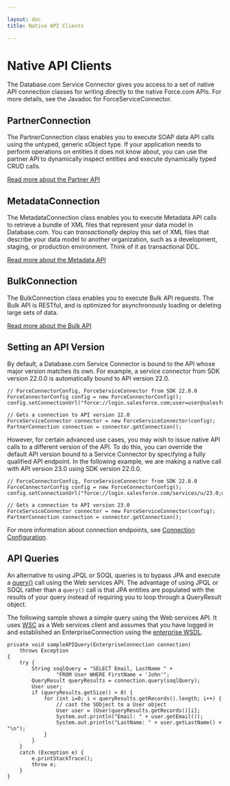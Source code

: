 ```yaml
---

layout: doc
title: Native API Clients

---
```

# Native API Clients

The Database.com Service Connector gives you access to a set of native API connection classes for writing directly to the native Force.com APIs. For more details, see the Javadoc for ForceServiceConnector.

## PartnerConnection

The PartnerConnection class enables you to execute SOAP data API calls using the untyped, generic sObject type. If your application needs to perform operations on entities it does not know about, you can use the partner API to dynamically inspect entities and execute dynamically typed CRUD calls.

[Read more about the Partner API](http://www.salesforce.com/us/developer/docs/api/index.htm)

## MetadataConnection

The MetadataConnection class enables you to execute Metadata API calls to retrieve a bundle of XML files that represent your data model in Database.com. You can _transactionally_ deploy this set of XML files that describe your data model to another organization, such as a development, staging, or production environment. Think of it as transactional DDL.

[Read more about the Metadata API](http://www.salesforce.com/us/developer/docs/api_meta/index.htm)

## BulkConnection

The BulkConnection class enables you to execute Bulk API requests. The Bulk API is RESTful, and is optimized for asynchronously loading or deleting large sets of data.

[Read more about the Bulk API](http://www.salesforce.com/us/developer/docs/api_asynch/)

<a name="setAPIversion"> </a>
## Setting an API Version

By default, a Database.com Service Connector is bound to the API whose major version matches its own. For example, a service connector from SDK version 22.0.0 is automatically bound to API version 22.0.

    // ForceConnectorConfig, ForceServiceConnector from SDK 22.0.0
    ForceConnectorConfig config = new ForceConnectorConfig();
    config.setConnectionUrl("force://login.salesforce.com;user=user@salesforcedoc.org;password=samplePassword");
 
    // Gets a connection to API version 22.0
    ForceServiceConnector connector = new ForceServiceConnector(config);
    PartnerConnection connection = connector.getConnection();

However, for certain advanced use cases, you may wish to issue native API calls to a different version of the API. To do this, you can override the default API version bound to a Service Connector by specifying a fully qualified API endpoint. In the following example, we are making a native call with API version 23.0 using SDK version 22.0.0.

    // ForceConnectorConfig, ForceServiceConnector from SDK 22.0.0
    ForceConnectorConfig config = new ForceConnectorConfig();
    config.setConnectionUrl("force://login.salesforce.com/services/u/23.0;user=user@salesforcedoc.org;password=samplePassword");
 
    // Gets a connection to API version 23.0
    ForceServiceConnector connector = new ForceServiceConnector(config);
    PartnerConnection connection = connector.getConnection();

For more information about connection endpoints, see [Connection Configuration](connection-url#configConnectionURL).

## API Queries

An alternative to using JPQL or SOQL queries is to bypass JPA and execute a [query()](http://www.salesforce.com/us/developer/docs/api/index_Left.htm#StartTopic=Content/sforce_api_calls_query.htm) call using the Web services API. The advantage of using JPQL or SOQL rather than a <code>query()</code> call is that JPA entities are
populated with the results of your query instead of requiring you to loop through a QueryResult object.

The following sample shows a simple query using the Web services API. It uses [WSC](http://code.google.com/p/sfdc-wsc/wiki/GettingStarted) as a Web services client and assumes
that you have logged in and established an EnterpriseConnection using the [enterprise WSDL](http://www.salesforce.com/us/developer/docs/api/index_Left.htm#StartTopic=Content/sforce_api_quickstart_intro.htm#enterprise_wsdl).

    private void sampleAPIQuery(EnterpriseConnection connection)
        throws Exception
    {
        try {
            String soqlQuery = "SELECT Email, LastName " +
                    "FROM User WHERE FirstName = 'John'";
            QueryResult queryResults = connection.query(soqlQuery);
            User user;
            if (queryResults.getSize() > 0) {
                for (int i=0; i < queryResults.getRecords().length; i++) {
                    // cast the SObject to a User object
                    User user = (User)queryResults.getRecords()[i];
                    System.out.println("Email: " + user.getEmail());
                    System.out.println("LastName: " + user.getLastName() + "\n");
                }
            }
        }
        catch (Exception e) {
            e.printStackTrace();
            throw e;
        }
    }
    
